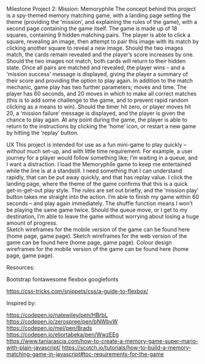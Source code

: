 Milestone Project 2: Mission: Memoryphile
The concept behind this project is a spy-themed memory matching game, with a landing page setting the theme (providing the ‘mission’, and explaining the rules of the game), with a second page containing the game itself.
The game is made up of 18 squares, containing 9 hidden matching pairs. The player is able to click a square, revealing an image, then attempt to pair this image with its match by clicking another square to reveal a new image. Should the two images match, the cards remain revealed and the player’s score increases by one. Should the two images not match, both cards will return to their hidden state. Once all pairs are matched and revealed, the player wins – and a ‘mission success’ message is displayed, giving the player a summary of their score and providing the option to play again.
In addition to the match mechanic, game play has two further parameters; moves and time. The player has 60 seconds, and 20 moves in which to make all correct matches (this is to add some challenge to the game, and to prevent rapid random clicking as a means to win). Should the timer hit zero, or player moves hit 20, a ‘mission failure’ message is displayed, and the player is given the chance to play again.
At any point during the game, the player is able to return to the instructions by clicking the ‘home’ icon, or restart a new game by hitting the ‘replay’ button. 

UX
This project is intended for use as a fun mini-game to play quickly – without much set-up, and with little time requirement. For example, a user journey for a player would follow something like;
I’m waiting in a queue, and I want a distraction. I load the Memoryphile game to keep me entertained while the line is at a standstill. I need something that I can understand rapidly, that can be put away quickly, and that has replay value. I click the landing page, where the theme of the game confirms that this is a quick get-in-get-out play style. The rules are set out briefly, and the ‘mission play’ button takes me straight into the action. I’m able to finish my game within 60 seconds – and play again immediately. The shuffle function means I won’t be playing the same game twice. Should the queue move, or I get to my destination, I’m able to leave the game without worrying about losing a huge amount of progress.  
Sketch wireframes for the mobile version of the game can be found here (home page, game page).
Sketch wireframes for the web version of the game can be found here (home page, game page). 
Colour design wireframes for the mobile version of the game can be found here (home page, game page).




Resources:

Bootstrap
fontawesome
flexbox
googlefonts

https://css-tricks.com/snippets/css/a-guide-to-flexbox/


Inspired by:

https://codepen.io/natewiley/pen/HBrbL
https://codepen.io/zerospree/pen/bNWbvW
https://codepen.io/mel/pen/Brads
https://codepen.io/eliortabeka/pen/WwzEEg
https://www.taniarascia.com/how-to-create-a-memory-game-super-mario-with-plain-javascript/
https://scotch.io/tutorials/how-to-build-a-memory-matching-game-in-javascript#toc-requirements-for-the-game